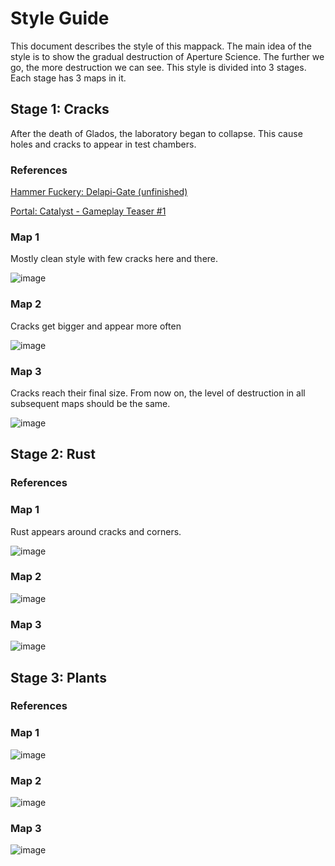 # Style Guide
This document describes the style of this mappack. The main idea of the style is to show the gradual destruction of Aperture Science. The further we go, the more destruction we can see. This style is divided into 3 stages. Each stage has 3 maps in it.

## Stage 1: Сracks
After the death of Glados, the laboratory began to collapse. This cause holes and cracks to appear in test chambers.

### References
[Hammer Fuckery: Delapi-Gate (unfinished)](https://youtu.be/Jj38_SyzSg4)

[Portal: Catalyst - Gameplay Teaser #1](https://youtu.be/mbKTrpeIAA4)

### Map 1
Mostly clean style with few cracks here and there.

![image](https://github.com/leankee/ruins/assets/59232816/4f27bb1c-f50a-408f-aa02-5eb80c6a7cc3)

### Map 2
Cracks get bigger and appear more often

![image](https://github.com/leankee/ruins/assets/59232816/0af625cb-1045-4665-aa08-2f9e80d90063)

### Map 3
Cracks reach their final size. From now on, the level of destruction in all subsequent maps should be the same.

![image](https://github.com/leankee/ruins/assets/59232816/5b102538-2719-42f5-999a-761b7aef1446)

## Stage 2: Rust

### References

### Map 1
Rust appears around cracks and corners.

![image](https://github.com/leankee/ruins/assets/59232816/158a2c08-93d1-46a1-8de5-e034dd87f842)

### Map 2
![image](https://github.com/leankee/ruins/assets/59232816/b8bc6cb0-885b-4beb-aa6a-4d495f0a16f8)

### Map 3
![image](https://github.com/leankee/ruins/assets/59232816/da608f38-2eb0-4135-870a-cbeb59730242)

##  Stage 3: Plants

### References

### Map 1

![image](https://github.com/leankee/ruins/assets/59232816/9fd08fb2-092b-441f-ab65-87b8aa1cbc36)

### Map 2

![image](https://github.com/leankee/ruins/assets/59232816/bcaa622c-5da6-4739-8d02-f3fd7f568215)

### Map 3

![image](https://github.com/leankee/ruins/assets/59232816/f8b9b38d-dae5-48fb-9ce5-4ef2060d90fa)
